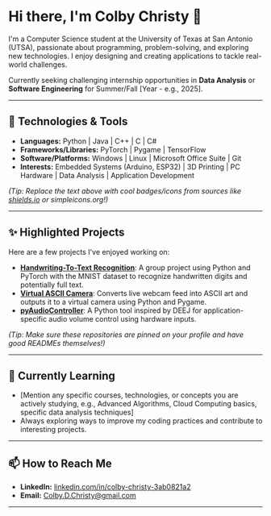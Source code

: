 # Hi there, I'm Colby Christy 👋

<p align="center">
  <a href="https://github.com/ColbyJacks">
    </a>
</p>

I'm a Computer Science student at the University of Texas at San Antonio (UTSA), passionate about programming, problem-solving, and exploring new technologies. I enjoy designing and creating applications to tackle real-world challenges.

Currently seeking challenging internship opportunities in **Data Analysis** or **Software Engineering** for Summer/Fall [Year - e.g., 2025].

---

## 🔧 Technologies & Tools

* **Languages:** Python | Java | C++ | C | C#
* **Frameworks/Libraries:** PyTorch | Pygame | TensorFlow
* **Software/Platforms:** Windows | Linux | Microsoft Office Suite | Git
* **Interests:** Embedded Systems (Arduino, ESP32) | 3D Printing | PC Hardware | Data Analysis | Application Development

*_(Tip: Replace the text above with cool badges/icons from sources like [shields.io](https://shields.io/) or simpleicons.org!)_*

---

## ✨ Highlighted Projects

Here are a few projects I've enjoyed working on:

* **[Handwriting-To-Text Recognition](https://github.com/ColbyJacks/Handwritting-To-Text)**: A group project using Python and PyTorch with the MNIST dataset to recognize handwritten digits and potentially full text.
* **[Virtual ASCII Camera](https://github.com/ColbyJacks/VirtualAsciiCam)**: Converts live webcam feed into ASCII art and outputs it to a virtual camera using Python and Pygame.
* **[pyAudioController](https://github.com/ColbyJacks/pyAudioController)**: A Python tool inspired by DEEJ for application-specific audio volume control using hardware inputs.

*_(Tip: Make sure these repositories are pinned on your profile and have good READMEs themselves!)_*

---

## 🌱 Currently Learning

* [Mention any specific courses, technologies, or concepts you are actively studying, e.g., Advanced Algorithms, Cloud Computing basics, specific data analysis techniques]
* Always exploring ways to improve my coding practices and contribute to interesting projects.

---

## 📫 How to Reach Me

* **LinkedIn:** [linkedin.com/in/colby-christy-3ab0821a2](https://linkedin.com/in/colby-christy-3ab0821a2)
* **Email:** Colby.D.Christy@gmail.com

---

